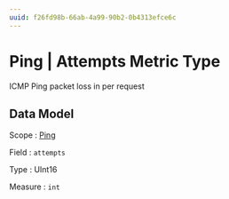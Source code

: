 ```yaml
---
uuid: f26fd98b-66ab-4a99-90b2-0b4313efce6c
---
```

# Ping | Attempts Metric Type

ICMP Ping packet loss in per request

## Data Model

Scope
: [Ping](../../scopes/ping.md)

Field
: `attempts`

Type
: UInt16

Measure
: `int`
